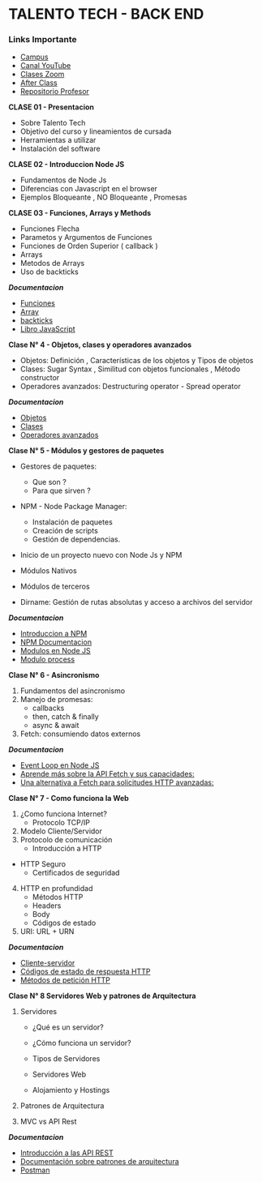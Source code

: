 # TALENTO TECH - BACK END 

### Links Importante 

* [Campus](https://aulasvirtuales.bue.edu.ar)
* [Canal YouTube ](https://www.youtube.com/playlist?list=PLFrRCGZxo-48OwrdcdPtrlweaVXJDIfpX)
* [Clases Zoom](https://us02web.zoom.us/meeting/register/GB3Wm7C5SBOa0qWAmH_EkQ?_x_zm_rtaid=zC_GuNmFS26mO_7ihr85pA.1743940856330.688d891a5dfd72c51f1f741ca06f5d18&_x_zm_rhtaid=483#/registration)
* [After Class](https://meet.google.com/hgp-mepm-jdp)
* [Repositorio Profesor](https://github.com/JePaFe/Talento-Tech-Comision-25023-Back-End-Node-JS)


**CLASE 01 - Presentacion**

* Sobre Talento Tech
* Objetivo del curso y lineamientos de cursada
* Herramientas a utilizar
* Instalación del software

**CLASE 02 - Introduccion Node JS**
* Fundamentos de Node Js
* Diferencias con Javascript en el browser
* Ejemplos Bloqueante , NO Bloqueante , Promesas

**CLASE 03 - Funciones, Arrays y Methods**
* Funciones Flecha
* Parametos y Argumentos de Funciones
* Funciones de Orden Superior ( callback )
* Arrays
* Metodos de Arrays
* Uso de backticks

***Documentacion***
* [Funciones](https://developer.mozilla.org/es/docs/Web/JavaScript/Guide/Functions)
* [Array](https://developer.mozilla.org/es/docs/Web/JavaScript/Reference/Global_Objects/Array)
* [backticks](https://developer.mozilla.org/es/docs/Web/JavaScript/Reference/Template_literals)
* [Libro JavaScript](https://www.eloquentjavascript.es/)

**Clase N° 4 - Objetos, clases y operadores avanzados**
* Objetos: Definición , Características de los objetos y Tipos de objetos
* Clases: Sugar Syntax , Similitud con objetos funcionales , Método constructor
* Operadores avanzados: Destructuring operator - Spread operator

***Documentacion***
* [Objetos](https://developer.mozilla.org/es/docs/Web/JavaScript/Guide/Working_with_objects)
* [Clases](https://developer.mozilla.org/es/docs/Web/JavaScript/Reference/Classes)
* [Operadores avanzados](https://developer.mozilla.org/en-US/docs/Web/JavaScript/Reference/Global_Objects/Function)

**Clase N° 5 - Módulos y gestores de paquetes**

* Gestores de paquetes:
   - Que son ?
   - Para que sirven ?
   
* NPM - Node Package Manager:
   - Instalación de paquetes
   - Creación de scripts
   - Gestión de dependencias.

* Inicio de un proyecto nuevo con Node Js y NPM
* Módulos Nativos
* Módulos de terceros
* Dirname: Gestión de rutas absolutas y acceso a archivos del servidor

***Documentacion***
* [Introduccion a NPM](https://nodejs.org/es/learn/getting-started/introduction-to-nodejs)
* [NPM Documentacion](https://docs.npmjs.com/)
* [Modulos en Node JS](https://nodejs.org/docs/latest/api/packages.html)
* [Modulo process](https://nodejs.org/docs/latest/api/process.html#processargv)

**Clase N° 6 - Asincronismo**
1. Fundamentos del asincronismo
2. Manejo de promesas:
   * callbacks
   * then, catch & finally
   * async & await
3. Fetch: consumiendo datos externos

***Documentacion***
* [Event Loop en Node JS](https://nodejs.org/en/learn/asynchronous-work/event-loop-timers-and-nexttick)
* [Aprende más sobre la API Fetch y sus capacidades:](https://developer.mozilla.org/en-US/docs/Web/API/Fetch_API)
* [Una alternativa a Fetch para solicitudes HTTP avanzadas:](https://github.com/axios/axios)

**Clase N° 7 - Como funciona la Web**
1. ¿Como funciona Internet?
   * Protocolo TCP/IP
2. Modelo Cliente/Servidor
3. Protocolo de comunicación
   * Introducción a HTTP
* HTTP Seguro
   * Certificados de seguridad
4. HTTP en profundidad
   * Métodos HTTP
   * Headers
   * Body
   * Códigos de estado
5. URI: URL + URN

***Documentacion***
* [Cliente-servidor](https://es.wikipedia.org/wiki/Cliente-servidor)
* [Códigos de estado de respuesta HTTP](https://developer.mozilla.org/es/docs/Web/HTTP/Reference/Status)
* [Métodos de petición HTTP](https://developer.mozilla.org/es/docs/Web/HTTP/Reference/Methods)


**Clase N° 8 Servidores Web y patrones de Arquitectura**

1. Servidores

   * ¿Qué es un servidor?

   * ¿Cómo funciona un servidor?

   * Tipos de Servidores

   * Servidores Web

   * Alojamiento y Hostings

2. Patrones de Arquitectura

3. MVC vs API Rest

***Documentacion***

* [Introducción a las API REST](https://restfulapi.net/)
* [Documentación sobre patrones de arquitectura](https://martinfowler.com/)
* [Postman](https://www.postman.com/)